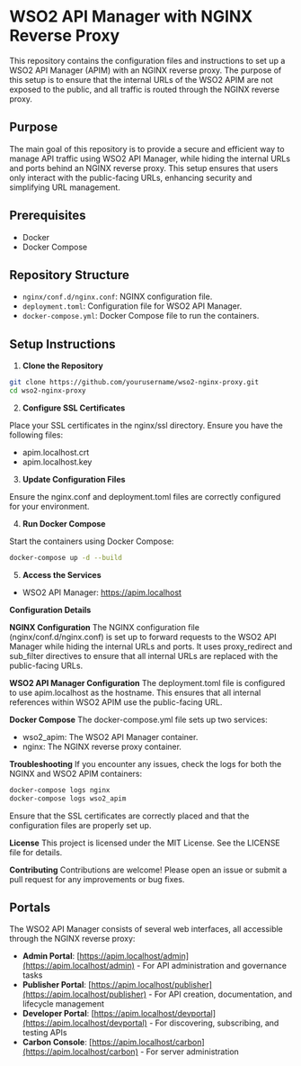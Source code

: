 # WSO2 API Manager with NGINX Reverse Proxy

This repository contains the configuration files and instructions to set up a WSO2 API Manager (APIM) with an NGINX reverse proxy. The purpose of this setup is to ensure that the internal URLs of the WSO2 APIM are not exposed to the public, and all traffic is routed through the NGINX reverse proxy.

## Purpose

The main goal of this repository is to provide a secure and efficient way to manage API traffic using WSO2 API Manager, while hiding the internal URLs and ports behind an NGINX reverse proxy. This setup ensures that users only interact with the public-facing URLs, enhancing security and simplifying URL management.

## Prerequisites

- Docker
- Docker Compose

## Repository Structure

- `nginx/conf.d/nginx.conf`: NGINX configuration file.
- `deployment.toml`: Configuration file for WSO2 API Manager.
- `docker-compose.yml`: Docker Compose file to run the containers.

## Setup Instructions

1. **Clone the Repository**

```sh
git clone https://github.com/yourusername/wso2-nginx-proxy.git
cd wso2-nginx-proxy
```

2. **Configure SSL Certificates**

Place your SSL certificates in the nginx/ssl directory. Ensure you have the following files:

- apim.localhost.crt
- apim.localhost.key

3. **Update Configuration Files**

Ensure the nginx.conf and deployment.toml files are correctly configured for your environment.

4. **Run Docker Compose**

Start the containers using Docker Compose:

```sh
docker-compose up -d --build
```

5. **Access the Services**

- WSO2 API Manager: https://apim.localhost

**Configuration Details**

**NGINX Configuration**
The NGINX configuration file (nginx/conf.d/nginx.conf) is set up to forward requests to the WSO2 API Manager while hiding the internal URLs and ports. It uses proxy_redirect and sub_filter directives to ensure that all internal URLs are replaced with the public-facing URLs.

**WSO2 API Manager Configuration**
The deployment.toml file is configured to use apim.localhost as the hostname. This ensures that all internal references within WSO2 APIM use the public-facing URL.

**Docker Compose**
The docker-compose.yml file sets up two services:

- wso2_apim: The WSO2 API Manager container.
- nginx: The NGINX reverse proxy container.

**Troubleshooting**
If you encounter any issues, check the logs for both the NGINX and WSO2 APIM containers:
```sh
docker-compose logs nginx
docker-compose logs wso2_apim
```

Ensure that the SSL certificates are correctly placed and that the configuration files are properly set up.

**License**
This project is licensed under the MIT License. See the LICENSE file for details.

**Contributing**
Contributions are welcome! Please open an issue or submit a pull request for any improvements or bug fixes.

## Portals

The WSO2 API Manager consists of several web interfaces, all accessible through the NGINX reverse proxy:

- **Admin Portal**: [https://apim.localhost/admin](https://apim.localhost/admin) - For API administration and governance tasks
- **Publisher Portal**: [https://apim.localhost/publisher](https://apim.localhost/publisher) - For API creation, documentation, and lifecycle management
- **Developer Portal**: [https://apim.localhost/devportal](https://apim.localhost/devportal) - For discovering, subscribing, and testing APIs
- **Carbon Console**: [https://apim.localhost/carbon](https://apim.localhost/carbon) - For server administration